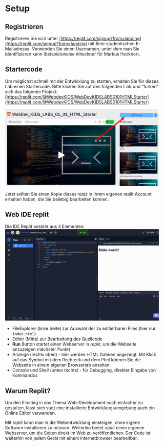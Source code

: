 # Setup

## Registrieren

Registrieren Sie sich unter  [https://replit.com/signup?from=landing](https://replit.com/signup?from=landing) mit Ihrer studentischen E-Mailadresse. Verwenden Sie einen Usernamen, unter dem man Sie identifizieren kann (beispielsweise mheckner für Markus Heckner).

## Startercode

Um möglichst schnell mit der Entwicklung zu starten, erhalten Sie für dieses Lab einen Startercode.
Bitte klicken Sie auf den folgenden Link und "forken" sich das folgende Projekt:
[https://replit.com/@WebdevKIDS/WebDevKIDSLABS0101HTMLStarter](https://replit.com/@WebdevKIDS/WebDevKIDSLABS0101HTMLStarter)

![img.png](img/fork_me.png)

Jetzt sollten Sie einen Kopie dieses *repls* in Ihrem eigenen replit Account erhalten haben, die Sie beliebig bearbeiten können.

## Web IDE replit

Die IDE Replit besteht aus 4 Elementen:
![img.png](img/replit_IDE.png)

- FileExplorer (linke Seite) zur Auswahl der zu editierbaren Files (hier nur ```index.html```)
- Editor (Mitte) zur Bearbeitung des Quellcode
- **Run** Button startet einen Webserver in *replit*, um die Webseite anzuzeigen (nächster Punkt)
- Anzeige (rechts oben) - hier werden HTML Dateien angezeigt. Mit Klick auf das Symbol mit dem Rechteck und dem Pfeil können Sie die Webseite in einem eigenen Browsertab ansehen.
- Console und Shell (unten rechts) - für Debugging, direkter Eingabe von Kommandos


## Warum Replit?

Um den Einstieg in das Thema Web-Development noch einfacher zu gestalten, lässt sich statt eine installierte Entwicklungsumgebung auch ein Online Editor verwenden.

Mit *replit* kann man in die Webentwicklung einsteigen, ohne eigene Software installieren zu müssen. Weiterhin bietet *replit* einen eigenen Webserver, um die Seiten direkt im Web zu veröffentlichen. Der Code ist weiterhin von jedem Gerät mit einem Internetbrowser bearbeitbar.
